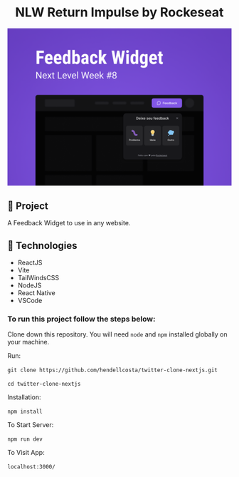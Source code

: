

<h1 align="center">
	NLW Return Impulse by Rockeseat
</h1>
<p align="center">
<img src="https://github.com/IgorThierry/nlw-return-impulse/blob/main/.github/Capa.png?raw=true" alt="Banner" />
</p>




## 🚀 Project
A Feedback Widget to use in any website.

## 🔧 Technologies

- ReactJS
- Vite
- TailWindsCSS
- NodeJS
- React Native
- VSCode

### To run this project follow the steps below:  

Clone down this repository. You will need `node` and `npm` installed globally on your machine.

Run:

`git clone https://github.com/hendellcosta/twitter-clone-nextjs.git`

`cd twitter-clone-nextjs`

Installation:

`npm install`

To Start Server:

`npm run dev`  

To Visit App:

`localhost:3000/`  

<!-- Hendell Costa -->

